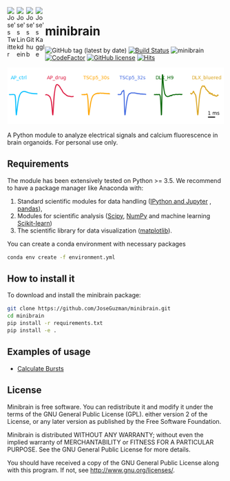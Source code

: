 <a href="https://twitter.com/GuZman_Lab">
  <img align="left" alt="Jose's Twitter" width="22px" src="https://cdn.jsdelivr.net/npm/simple-icons@v3/icons/twitter.svg" />
</a>
<a href="https://www.linkedin.com/in/sjmguzman/">
  <img align="left" alt="Jose's Linkdein" width="22px" src="https://cdn.jsdelivr.net/npm/simple-icons@v3/icons/linkedin.svg" />
</a>
<a href="https://github.com/JoseGuzman">
  <img align="left" alt="Jose's Github" width="22px" src="https://cdn.jsdelivr.net/npm/simple-icons@v3/icons/github.svg" />
</a>
<a href="https://www.kaggle.com/joseguzman">
  <img align="left" alt="Jose's Kaggle" width="22px" src="https://cdn.jsdelivr.net/npm/simple-icons@v3/icons/kaggle.svg" />
</a>

# minibrain

 ![GitHub tag (latest by date)](https://img.shields.io/github/v/tag/JoseGuzman/minibrain)  [![Build Status](https://travis-ci.com/JoseGuzman/minibrain.svg?branch=master)](https://travis-ci.com/JoseGuzman/minibrain) ![minibrain](https://github.com/JoseGuzman/minibrain/workflows/minibrain_unittest/badge.svg) [![CodeFactor](https://www.codefactor.io/repository/github/joseguzman/minibrain/badge)](https://www.codefactor.io/repository/github/joseguzman/minibrain)  [![GitHub license](https://img.shields.io/github/license/JoseGuzman/minibrain)](https://github.com/JoseGuzman/minibrain/blob/master/LICENSE) [![Hits](https://hits.seeyoufarm.com/api/count/incr/badge.svg?url=https%3A%2F%2Fgithub.com%2FJoseGuzman%2Fminibrain&count_bg=%233DC8C7&title_bg=%23555555&icon=&icon_color=%23E7E7E7&title=views&edge_flat=false)](https://hits.seeyoufarm.com)


![minibrain](https://github.com/JoseGuzman/minibrain/blob/master/img/spikes.png)

A Python module to analyze electrical signals and calcium fluorescence in brain organoids. For personal use only.



## Requirements

The module has been extensively tested on Python >= 3.5. We recommend to have a package manager like Anaconda with:
1. Standard scientific modules for data handling ([IPython and Jupyter](https://ipython.org/) , [pandas](https://pandas.pydata.org/)), 
2. Modules for scientific analysis ([Scipy](https://scipy.org/), [NumPy](https://numpy.org/) and machine learning [Scikit-learn](https://scikit-learn.org/)) 
3. The scientific library for data visualization ([matplotlib](https://matplotlib.org/)). 

You can create a conda environment with necessary packages

```bash
conda env create -f environment.yml
```

## How to install it

To download and install the minibrain package:

```bash
git clone https://github.com/JoseGuzman/minibrain.git
cd minibrain
pip install -r requirements.txt
pip install -e .
```

## Examples of usage

* [Calculate Bursts](https://github.com/JoseGuzman/minibrain/wiki/Calculate-Burst)

## License

Minibrain is free software. You can redistribute it and modify it under the terms of the GNU General Public License (GPL).   either version 2 of the License, or any later version as published by the Free Software Foundation.

Minibrain is distributed WITHOUT ANY WARRANTY; without even the implied warranty of MERCHANTABILITY or FITNESS FOR A PARTICULAR PURPOSE. See the GNU General Public License for more details.

You should have received a copy of the GNU General Public License along with this program. If not, see http://www.gnu.org/licenses/.
